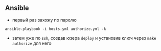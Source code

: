 ## Ansible
- первый раз захожу по паролю

`ansible-playbook -i hosts.yml authorize.yml -k`

- затем уже по `ssh`, создав юзера `deploy` и установив ключ через `make authorize` для него
